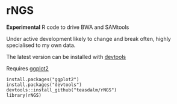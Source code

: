 rNGS
====

**Experimental** R code to drive BWA and SAMtools

Under active development likely to change and break often, highly specialised to my own data.

The latest version can be installed with [devtools](http://www.rstudio.com/products/rpackages/devtools/)

Requires [ggplot2](http://ggplot2.org/)

```{R}
install.packages("ggplot2")
install.packages("devtools")
devtools::install_github("teasdalm/rNGS")
library(rNGS)
```
